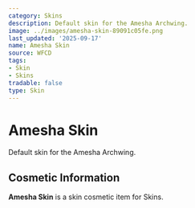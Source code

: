 ```yaml
---
category: Skins
description: Default skin for the Amesha Archwing.
image: ../images/amesha-skin-89091c05fe.png
last_updated: '2025-09-17'
name: Amesha Skin
source: WFCD
tags:
- Skin
- Skins
tradable: false
type: Skin
---
```


# Amesha Skin

Default skin for the Amesha Archwing.

## Cosmetic Information

**Amesha Skin** is a skin cosmetic item for Skins.

